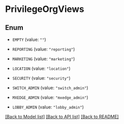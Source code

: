 # PrivilegeOrgViews

## Enum


* `EMPTY` (value: `""`)

* `REPORTING` (value: `"reporting"`)

* `MARKETING` (value: `"marketing"`)

* `LOCATION` (value: `"location"`)

* `SECURITY` (value: `"security"`)

* `SWITCH_ADMIN` (value: `"switch_admin"`)

* `MXEDGE_ADMIN` (value: `"mxedge_admin"`)

* `LOBBY_ADMIN` (value: `"lobby_admin"`)


[[Back to Model list]](../README.md#documentation-for-models) [[Back to API list]](../README.md#documentation-for-api-endpoints) [[Back to README]](../README.md)


